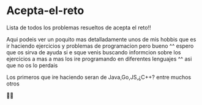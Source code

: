 # Acepta-el-reto
Lista de todos los problemas resueltos de acepta el reto!!


Aqui podeis ver un poquito mas detalladamente unos de mis hobbis que es ir haciendo ejercicios y problemas de programacion pero bueno ^^ espero que os sirva de ayuda si e sque venis buscando informcion sobre los ejercicios a mas a mas los ire programando en diferentes lenguajes ^^ asi que no os lo perdais


Los primeros que ire haciendo seran de Java,Go,JS,¿C++? entre muchos otros 

👋👋
